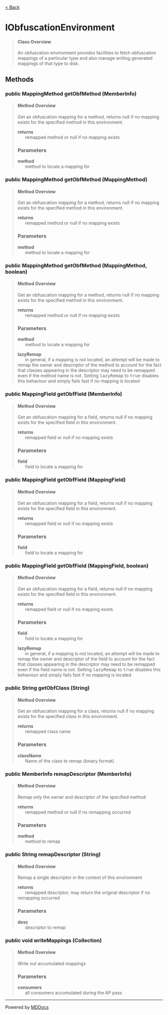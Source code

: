 [< Back](../README.md)
# IObfuscationEnvironment #
>#### Class Overview ####
>An obfuscation environment provides facilities to fetch obfuscation mappings
 of a particular type and also manage writing generated mappings of that type
 to disk.
## Methods ##
### public MappingMethod getObfMethod (MemberInfo) ###
>#### Method Overview ####
>Get an obfuscation mapping for a method, returns null if no mapping
 exists for the specified method in this environment.
>
>**returns**<br />
>&nbsp;&nbsp;&nbsp;&nbsp;&nbsp;&nbsp;remapped method or null if no mapping exists
>
>### Parameters ###
>**method**<br />
>&nbsp;&nbsp;&nbsp;&nbsp;&nbsp;&nbsp;method to locate a mapping for
>
### public MappingMethod getObfMethod (MappingMethod) ###
>#### Method Overview ####
>Get an obfuscation mapping for a method, returns null if no mapping
 exists for the specified method in this environment.
>
>**returns**<br />
>&nbsp;&nbsp;&nbsp;&nbsp;&nbsp;&nbsp;remapped method or null if no mapping exists
>
>### Parameters ###
>**method**<br />
>&nbsp;&nbsp;&nbsp;&nbsp;&nbsp;&nbsp;method to locate a mapping for
>
### public MappingMethod getObfMethod (MappingMethod, boolean) ###
>#### Method Overview ####
>Get an obfuscation mapping for a method, returns null if no mapping
 exists for the specified method in this environment.
>
>**returns**<br />
>&nbsp;&nbsp;&nbsp;&nbsp;&nbsp;&nbsp;remapped method or null if no mapping exists
>
>### Parameters ###
>**method**<br />
>&nbsp;&nbsp;&nbsp;&nbsp;&nbsp;&nbsp;method to locate a mapping for
>
>**lazyRemap**<br />
>&nbsp;&nbsp;&nbsp;&nbsp;&nbsp;&nbsp;in general, if a mapping is not located, an attempt will
      be made to remap the owner and descriptor of the method to account
      for the fact that classes appearing in the descriptor may need to be
      remapped even if the method name is not. Setting <tt>lazyRemap</tt>
      to <tt>true</tt> disables this behaviour and simply fails fast if no
      mapping is located
>
### public MappingField getObfField (MemberInfo) ###
>#### Method Overview ####
>Get an obfuscation mapping for a field, returns null if no mapping
 exists for the specified field in this environment.
>
>**returns**<br />
>&nbsp;&nbsp;&nbsp;&nbsp;&nbsp;&nbsp;remapped field or null if no mapping exists
>
>### Parameters ###
>**field**<br />
>&nbsp;&nbsp;&nbsp;&nbsp;&nbsp;&nbsp;field to locate a mapping for
>
### public MappingField getObfField (MappingField) ###
>#### Method Overview ####
>Get an obfuscation mapping for a field, returns null if no mapping
 exists for the specified field in this environment.
>
>**returns**<br />
>&nbsp;&nbsp;&nbsp;&nbsp;&nbsp;&nbsp;remapped field or null if no mapping exists
>
>### Parameters ###
>**field**<br />
>&nbsp;&nbsp;&nbsp;&nbsp;&nbsp;&nbsp;field to locate a mapping for
>
### public MappingField getObfField (MappingField, boolean) ###
>#### Method Overview ####
>Get an obfuscation mapping for a field, returns null if no mapping
 exists for the specified field in this environment.
>
>**returns**<br />
>&nbsp;&nbsp;&nbsp;&nbsp;&nbsp;&nbsp;remapped field or null if no mapping exists
>
>### Parameters ###
>**field**<br />
>&nbsp;&nbsp;&nbsp;&nbsp;&nbsp;&nbsp;field to locate a mapping for
>
>**lazyRemap**<br />
>&nbsp;&nbsp;&nbsp;&nbsp;&nbsp;&nbsp;in general, if a mapping is not located, an attempt will
      be made to remap the owner and descriptor of the field to account
      for the fact that classes appearing in the descriptor may need to be
      remapped even if the field name is not. Setting <tt>lazyRemap</tt>
      to <tt>true</tt> disables this behaviour and simply fails fast if no
      mapping is located
>
### public String getObfClass (String) ###
>#### Method Overview ####
>Get an obfuscation mapping for a class, returns null if no mapping exists
 for the specified class in this environment.
>
>**returns**<br />
>&nbsp;&nbsp;&nbsp;&nbsp;&nbsp;&nbsp;remapped class name
>
>### Parameters ###
>**className**<br />
>&nbsp;&nbsp;&nbsp;&nbsp;&nbsp;&nbsp;Name of the class to remap (binary format)
>
### public MemberInfo remapDescriptor (MemberInfo) ###
>#### Method Overview ####
>Remap only the owner and descriptor of the specified method
>
>**returns**<br />
>&nbsp;&nbsp;&nbsp;&nbsp;&nbsp;&nbsp;remapped method or null if no remapping occurred
>
>### Parameters ###
>**method**<br />
>&nbsp;&nbsp;&nbsp;&nbsp;&nbsp;&nbsp;method to remap
>
### public String remapDescriptor (String) ###
>#### Method Overview ####
>Remap a single descriptor in the context of this environment
>
>**returns**<br />
>&nbsp;&nbsp;&nbsp;&nbsp;&nbsp;&nbsp;remapped descriptor, may return the original descriptor if no
      remapping occurred
>
>### Parameters ###
>**desc**<br />
>&nbsp;&nbsp;&nbsp;&nbsp;&nbsp;&nbsp;descriptor to remap
>
### public void writeMappings (Collection) ###
>#### Method Overview ####
>Write out accumulated mappings
>
>### Parameters ###
>**consumers**<br />
>&nbsp;&nbsp;&nbsp;&nbsp;&nbsp;&nbsp;all consumers accumulated during the AP pass
>

---
Powered by [MDDocs](https://github.com/VRCube/MDDocs)